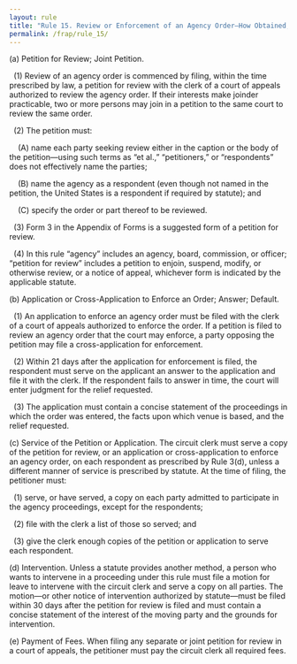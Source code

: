 ```yaml
---
layout: rule
title: "Rule 15. Review or Enforcement of an Agency Order—How Obtained; Intervention"
permalink: /frap/rule_15/
---
```


(a) Petition for Review; Joint Petition.


&nbsp;&nbsp;(1) Review of an agency order is commenced by filing, within the time prescribed by law, a petition for review with the clerk of a court of appeals authorized to review the agency order. If their interests make joinder practicable, two or more persons may join in a petition to the same court to review the same order.


&nbsp;&nbsp;(2) The petition must:


&nbsp;&nbsp;&nbsp;&nbsp;(A) name each party seeking review either in the caption or the body of the petition—using such terms as “et al.,” “petitioners,” or “respondents” does not effectively name the parties;


&nbsp;&nbsp;&nbsp;&nbsp;(B) name the agency as a respondent (even though not named in the petition, the United States is a respondent if required by statute); and


&nbsp;&nbsp;&nbsp;&nbsp;(C) specify the order or part thereof to be reviewed.


&nbsp;&nbsp;(3) Form 3 in the Appendix of Forms is a suggested form of a petition for review.


&nbsp;&nbsp;(4) In this rule “agency” includes an agency, board, commission, or officer; “petition for review” includes a petition to enjoin, suspend, modify, or otherwise review, or a notice of appeal, whichever form is indicated by the applicable statute.


(b) Application or Cross-Application to Enforce an Order; Answer; Default.


&nbsp;&nbsp;(1) An application to enforce an agency order must be filed with the clerk of a court of appeals authorized to enforce the order. If a petition is filed to review an agency order that the court may enforce, a party opposing the petition may file a cross-application for enforcement.


&nbsp;&nbsp;(2) Within 21 days after the application for enforcement is filed, the respondent must serve on the applicant an answer to the application and file it with the clerk. If the respondent fails to answer in time, the court will enter judgment for the relief requested.


&nbsp;&nbsp;(3) The application must contain a concise statement of the proceedings in which the order was entered, the facts upon which venue is based, and the relief requested.


(c) Service of the Petition or Application. The circuit clerk must serve a copy of the petition for review, or an application or cross-application to enforce an agency order, on each respondent as prescribed by Rule 3(d), unless a different manner of service is prescribed by statute. At the time of filing, the petitioner must:


&nbsp;&nbsp;(1) serve, or have served, a copy on each party admitted to participate in the agency proceedings, except for the respondents;


&nbsp;&nbsp;(2) file with the clerk a list of those so served; and


&nbsp;&nbsp;(3) give the clerk enough copies of the petition or application to serve each respondent.


(d) Intervention. Unless a statute provides another method, a person who wants to intervene in a proceeding under this rule must file a motion for leave to intervene with the circuit clerk and serve a copy on all parties. The motion—or other notice of intervention authorized by statute—must be filed within 30 days after the petition for review is filed and must contain a concise statement of the interest of the moving party and the grounds for intervention.


(e) Payment of Fees. When filing any separate or joint petition for review in a court of appeals, the petitioner must pay the circuit clerk all required fees.
